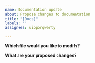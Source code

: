 ```yaml
---
name: Documentation update
about: Propose changes to documentation
title: "[Docs]"
labels: ''
assignees: uioporqwerty

---
```


**Which file would you like to modify?**

**What are your proposed changes?**
